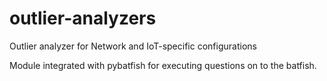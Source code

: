 # outlier-analyzers
Outlier analyzer for Network and IoT-specific configurations

Module integrated with pybatfish for executing questions on to the batfish.
